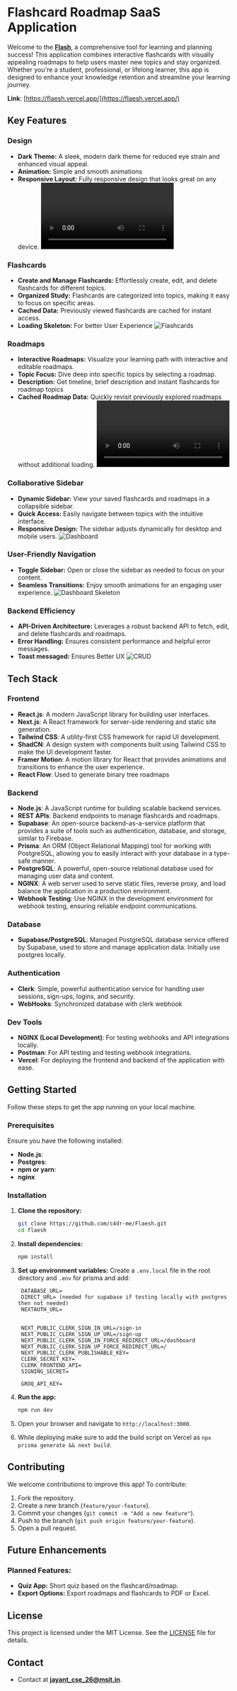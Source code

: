 # Flashcard Roadmap SaaS Application

Welcome to the **[Flash](https://flaesh.vercel.app/)**, a comprehensive tool for learning and planning success! This application combines interactive flashcards with visually appealing roadmaps to help users master new topics and stay organized. Whether you're a student, professional, or lifelong learner, this app is designed to enhance your knowledge retention and streamline your learning journey.

**Link**: [https://flaesh.vercel.app/](https://flaesh.vercel.app/)

## **Key Features**

### Design

- **Dark Theme:** A sleek, modern dark theme for reduced eye strain and enhanced visual appeal.
- **Animation:** Simple and smooth animations
- **Responsive Layout:** Fully responsive design that looks great on any device.
  ![Homepage](./public/homepage.mp4)

### Flashcards

- **Create and Manage Flashcards:** Effortlessly create, edit, and delete flashcards for different topics.
- **Organized Study:** Flashcards are categorized into topics, making it easy to focus on specific areas.
- **Cached Data:** Previously viewed flashcards are cached for instant access.
- **Loading Skeleton:** For better User Experience
  ![Flashcards](./public/flashcard.png)

### Roadmaps

- **Interactive Roadmaps:** Visualize your learning path with interactive and editable roadmaps.
- **Topic Focus:** Dive deep into specific topics by selecting a roadmap.
- **Description:** Get timeline, brief description and instant flashcards for roadmap topics
- **Cached Roadmap Data:** Quickly revisit previously explored roadmaps without additional loading.
  ![Roadmaps](./public/roadmap.mp4)

### Collaborative Sidebar

- **Dynamic Sidebar:** View your saved flashcards and roadmaps in a collapsible sidebar.
- **Quick Access:** Easily navigate between topics with the intuitive interface.
- **Responsive Design:** The sidebar adjusts dynamically for desktop and mobile users.
  ![Dashboard](./public/dashboard.png)

### User-Friendly Navigation

- **Toggle Sidebar:** Open or close the sidebar as needed to focus on your content.
- **Seamless Transitions:** Enjoy smooth animations for an engaging user experience.
  ![Dashboard Skeleton](./public/dashboardwithskeleton.png)

### Backend Efficiency

- **API-Driven Architecture:** Leverages a robust backend API to fetch, edit, and delete flashcards and roadmaps.
- **Error Handling:** Ensures consistent performance and helpful error messages.
- **Toast messaged:** Ensures Better UX
  ![CRUD](./public/image.png)

## **Tech Stack**

### Frontend

- **React.js**: A modern JavaScript library for building user interfaces.
- **Next.js**: A React framework for server-side rendering and static site generation.
- **Tailwind CSS**: A utility-first CSS framework for rapid UI development.
- **ShadCN**: A design system with components built using Tailwind CSS to make the UI development faster.
- **Framer Motion**: A motion library for React that provides animations and transitions to enhance the user experience.
- **React Flow**: Used to generate binary tree roadmaps

### Backend

- **Node.js**: A JavaScript runtime for building scalable backend services.
- **REST APIs**: Backend endpoints to manage flashcards and roadmaps.
- **Supabase**: An open-source backend-as-a-service platform that provides a suite of tools such as authentication, database, and storage, similar to Firebase.
- **Prisma**: An ORM (Object Relational Mapping) tool for working with PostgreSQL, allowing you to easily interact with your database in a type-safe manner.
- **PostgreSQL**: A powerful, open-source relational database used for managing user data and content.
- **NGINX**: A web server used to serve static files, reverse proxy, and load balance the application in a production environment.
- **Webhook Testing**: Use NGINX in the development environment for webhook testing, ensuring reliable endpoint communications.

### Database

- **Supabase/PostgreSQL**: Managed PostgreSQL database service offered by Supabase, used to store and manage application data. Initially use postgres locally.

### Authentication

- **Clerk**: Simple, powerful authentication service for handling user sessions, sign-ups, logins, and security.
- **WebHooks**: Synchronized database with clerk webhook

### Dev Tools

- **NGINX (Local Development)**: For testing webhooks and API integrations locally.
- **Postman**: For API testing and testing webhook integrations.
- **Vercel**: For deploying the frontend and backend of the application with ease.

## **Getting Started**

Follow these steps to get the app running on your local machine.

### Prerequisites

Ensure you have the following installed:

- **Node.js**:
- **Postgres**:
- **npm or yarn**:
- **nginx**

### Installation

1. **Clone the repository:**

   ```bash
   git clone https://github.com/c4dr-me/Flaesh.git
   cd flaesh
   ```

2. **Install dependencies:**

   ```bash
   npm install
   ```

3. **Set up environment variables:**
   Create a `.env.local` file in the root directory and `.env` for prisma and add:

   ```env
    DATABASE_URL=
    DIRECT_URL= (needed for supabase if testing locally with postgres then not needed)
    NEXTAUTH_URL=


    NEXT_PUBLIC_CLERK_SIGN_IN_URL=/sign-in
    NEXT_PUBLIC_CLERK_SIGN_UP_URL=/sign-up
    NEXT_PUBLIC_CLERK_SIGN_IN_FORCE_REDIRECT_URL=/dashboard
    NEXT_PUBLIC_CLERK_SIGN_UP_FORCE_REDIRECT_URL=/
    NEXT_PUBLIC_CLERK_PUBLISHABLE_KEY=
    CLERK_SECRET_KEY=
    CLERK_FRONTEND_API=
    SIGNING_SECRET=

    GROQ_API_KEY=
   ```

4. **Run the app:**

   ```bash
   npm run dev
   ```

5. Open your browser and navigate to `http://localhost:3000`.

6. While deploying make sure to add the build script on Vercel as `npx prisma generate && next build`.

## **Contributing**

We welcome contributions to improve this app! To contribute:

1. Fork the repository.
2. Create a new branch (`feature/your-feature`).
3. Commit your changes (`git commit -m "Add a new feature"`).
4. Push to the branch (`git push origin feature/your-feature`).
5. Open a pull request.

## **Future Enhancements**

### Planned Features:

- **Quiz App:** Short quiz based on the flashcard/roadmap.
- **Export Options:** Export roadmaps and flashcards to PDF or Excel.

## **License**

This project is licensed under the MIT License. See the [LICENSE](./LICENSE) file for details.

## **Contact**

- Contact at **jayant_cse_26@msit.in**.
